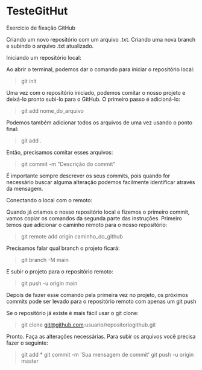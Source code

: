 # TesteGitHut

Exercicio de fixação GitHub

Criando um novo repositório com um arquivo .txt.
Criando uma nova branch e subindo o arquivo .txt atualizado.



Iniciando um repositório local:

Ao abrir o terminal, podemos dar o comando para iniciar o repositório local:
> git init

Uma vez com o repositório iniciado, podemos comitar o nosso projeto e deixá-lo pronto subi-lo para o GitHub. O primeiro passo é adicioná-lo:
> git add nome_do_arquivo

Podemos também adicionar todos os arquivos de uma vez usando o ponto final:
> git add .

Então, precisamos comitar esses arquivos:
> git commit -m "Descrição do commit"

É importante sempre descrever os seus commits, pois quando for necessário buscar alguma alteração podemos facilmente identificar através da mensagem. 


Conectando o local com o remoto:

Quando já criamos o nosso repositório local e fizemos o primeiro commit, vamos copiar os comandos da segunda parte das instruções. Primeiro temos que adicionar o caminho remoto para o nosso repositório:
> git remote add origin caminho_do_github

Precisamos falar qual branch o projeto ficará:
> git branch -M main

E subir o projeto para o repositório remoto:
> git push -u origin main

Depois de fazer esse comando pela primeira vez no projeto, os próximos commits pode ser levado para o repositório remoto com apenas um git push


Se o repositório já existe é mais fácil usar o git clone:
> git clone git@github.com:usuario/repositoriogithub.git

Pronto. Faça as alterações necessárias. Para subir os arquivos você precisa fazer o seguinte:

> git add *
> git commit -m 'Sua mensagem de commit'
> git push -u origin master
